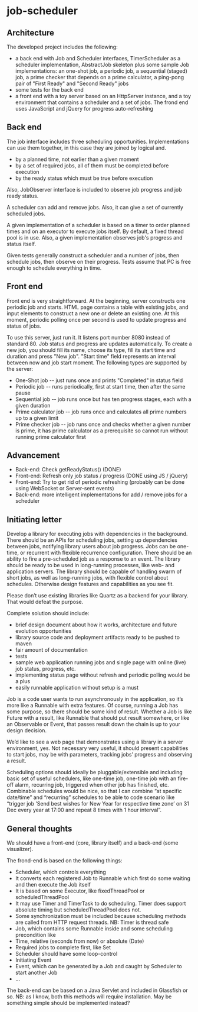 job-scheduler
=============

Architecture
------------

The developed project includes the following:

* a back end with Job and Scheduler interfaces, TimerScheduler as a scheduler implementation, AbstractJob skeleton plus some sample Job implementations: an one-shot job, a periodic job, a sequential (staged) job, a prime checker that depends on a prime calculator, a ping-pong pair of "First Ready" and "Second Ready" jobs
* some tests for the back end
* a front end with a toy server based on an HttpServer instance, and a toy environment that contains a scheduler and a set of jobs. The frond end uses JavaScript and jQuery for progress auto-refreshing
 
Back end
---------
 
The job interface includes three scheduling opportunities. Implementations can use them together, in this case they are joined by logical and.

* by a planned time, not earlier than a given moment
* by a set of required jobs, all of them must be completed before execution
* by the ready status which must be true before execution
 
Also, JobObserver interface is included to observe job progress and job ready status.

A scheduler can add and remove jobs. Also, it can give a set of currently scheduled jobs.

A given implementation of a scheduler is based on a timer to order planned times and on an executor to execute jobs itself. By default, a fixed thread pool is in use. Also, a given implementation observes job's progress and status itself. 

Given tests generally construct a scheduler and a number of jobs, then schedule jobs, then observe on their progress. Tests assume that PC is free enough to schedule everything in time.

Front end
--------

Front end is very straightforward. At the beginning, server constructs one periodic job and starts. HTML page contains a table with existing jobs, and input elements to construct a new one or delete an existing one. At this moment, periodic polling once per second is used to update progress and status of jobs.

To use this server, just run it. It listens port number 8080 instead of standard 80. Job status and progress are updates automatically. To create a new job, you should fill its name, choose its type, fill its start time and duration and press "New job". "Start time" field represents an interval between now and job start moment. The following types are supported by the server:
* One-Shot job -- just runs once and prints "Completed" in status field
* Periodic job -- runs periodically, first at start time, then after the same pause
* Sequential job -- job runs once but has ten progress stages, each with a given duration
* Prime calculator job -- job runs once and calculates all prime numbers up to a given limit
* Prime checker job -- job runs once and checks whether a given number is prime, it has prime calculator as a prerequisite so cannot run without running prime calculator first

Advancement
-----------

* Back-end: Check getReadyStatus() (DONE)
* Front-end: Refresh only job status / progress (DONE using JS / jQuery)
* Front-end: Try to get rid of periodic refreshing (probably can be done using WebSocket or Server-sent events)
* Back-end: more intelligent implementations for add / remove jobs for a scheduler

Initiating letter
-----------------

Develop a library for executing jobs with dependencies in the background. There should be an APIs for scheduling jobs, setting up dependencies between jobs, notifying library users about job progress. Jobs can be one-time, or recurrent with flexible recurrence configuration. There should be an ability to fire a pre-scheduled job as a response to an event. The library should be ready to be used in long-running processes, like web- and application servers. The library should be capable of handling swarm of short jobs, as well as long-running jobs, with flexible control about schedules. Otherwise design features and capabilities as you see fit.

Please don’t use existing libraries like Quartz as a backend for your library. That would defeat the purpose.

Complete solution should include:

* brief design document about how it works, architecture and future evolution opportunities
* library source code and deployment artifacts ready to be pushed to maven
* fair amount of documentation
* tests
* sample web application running jobs and single page with online (live) job status, progress, etc.
 * implementing status page without refresh and periodic polling would be a plus
 * easily runnable application without setup is a must

Job is a code user wants to run asynchronously in the application, so it’s more like a Runnable with extra features. Of course, running a Job has some purpose, so there should be some kind of result. Whether a Job is like Future with a result, like Runnable that should put result somewhere, or like an Observable or Event, that passes result down the chain is up to your design decision.

We’d like to see a web page that demonstrates using a library in a server environment, yes. Not necessary very useful, it should present capabilities to start jobs, may be with parameters, tracking jobs’ progress and observing a result.

Scheduling options should ideally be pluggable/extensible and including basic set of useful schedulers, like one-time job, one-time job with an fire-off alarm, recurring job, triggered when other job has finished, etc. Combinable schedules would be nice, so that I can combine “at specific date/time” and “recurring” schedules to be able to code scenario like “trigger job ’Send best wishes for New Year for respective time zone’ on 31 Dec every year at 17:00 and repeat 8 times with 1 hour interval”.

General thoughts
----------------

We should have a front-end (core, library itself) and a back-end (some visualizer). 

The frond-end is based on the following things:

* Scheduler, which controls everything
 * It converts each registered Job to Runnable which first do some waiting and then execute the Job itself
 * It is based on some Executor, like fixedThreadPool or scheduledThreadPool
 * It may use Timer and TimerTask to do scheduling. Timer does support absolute timing but scheduledThreadPool does not.
 * Some synchronization must be included because scheduling methods are called from HTTP request threads. NB: Timer is thread safe
* Job, which contains some Runnable inside and some scheduling precondition like
 * Time, relative (seconds from now) or absolute (Date)
 * Required jobs to complete first, like Set<Job>
  * Scheduler should have some loop-control
 * Initiating Event
* Event, which can be generated by a Job and caught by Scheduler to start another Job
* ...

The back-end can be based on a Java Servlet and included in Glassfish or so. NB: as I know, both this methods will require installation. May be something simple should be implemented instead?

